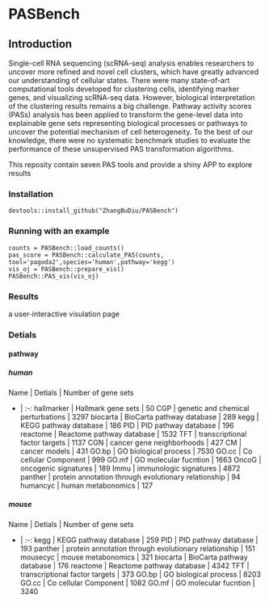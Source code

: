 # PASBench


## Introduction
Single-cell RNA sequencing (scRNA-seq) analysis enables researchers to uncover more refined and novel cell clusters, which have greatly advanced our understanding of cellular states. There were many state-of-art computational tools developed for clustering cells, identifying marker genes, and visualizing scRNA-seq data. However, biological interpretation of the clustering results remains a big challenge. Pathway activity scores (PASs) analysis has been applied to transform the gene-level data into explainable gene sets representing biological processes or pathways to uncover the potential mechanism of cell heterogeneity. To the best of our knowledge, there were no systematic benchmark studies to evaluate the performance of these unsupervised PAS transformation algorithms.

This reposity contain seven PAS tools and provide a shiny APP to explore results

### Installation
```
devtools::install_github("ZhangBuDiu/PASBench")
```

### Running with an example
```
counts = PASBench::load_counts()
pas_score = PASBench::calculate_PAS(counts, tool='pagoda2',species='human',pathway='kegg')
vis_oj = PASBench::prepare_vis()
PASBench::PAS_vis(vis_oj)
```

### Results
a user-interactive visulation page


### Detials
#### pathway
##### human
Name | Detials  | Number of gene sets
- | :-: 
hallmarker | Hallmark gene sets | 50
CGP | genetic and chemical perturbations | 3297
biocarta | BioCarta pathway database | 289
kegg | KEGG pathway database | 186
PID | PID pathway database | 196
reactome | Reactome pathway database | 1532
TFT | transcriptional factor targets | 1137
CGN | cancer gene neighborhoods | 427
CM | cancer models | 431
GO.bp | GO biological process | 7530
GO.cc | Co cellular Component | 999
GO.mf | GO molecular fucntion | 1663
OncoG | oncogenic signatures | 189
Immu | immunologic signatures | 4872
panther | protein annotation through evolutionary relationship | 94
humancyc | human metabonomics | 127


##### mouse
Name | Detials  | Number of gene sets
- | :-: 
kegg | KEGG pathway database | 259
PID | PID pathway database | 193
panther | protein annotation through evolutionary relationship | 151
mousecyc | mouse metabonomics | 321
biocarta | BioCarta pathway database | 176
reactome | Reactome pathway database | 4342
TFT | transcriptional factor targets | 373
GO.bp | GO biological process | 8203
GO.cc | Co cellular Component | 1082
GO.mf | GO molecular fucntion | 3240

